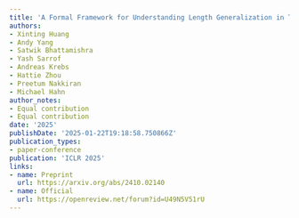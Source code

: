 ```yaml
---
title: 'A Formal Framework for Understanding Length Generalization in Transformers'
authors:
- Xinting Huang
- Andy Yang
- Satwik Bhattamishra
- Yash Sarrof
- Andreas Krebs
- Hattie Zhou
- Preetum Nakkiran
- Michael Hahn
author_notes:
- Equal contribution
- Equal contribution
date: '2025'
publishDate: '2025-01-22T19:18:58.750866Z'
publication_types:
- paper-conference
publication: 'ICLR 2025'
links:
- name: Preprint
  url: https://arxiv.org/abs/2410.02140
- name: Official
  url: https://openreview.net/forum?id=U49N5V51rU
---
```

